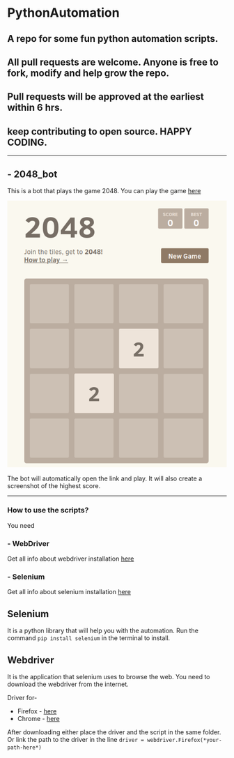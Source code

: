 # PythonAutomation

A repo for some fun python automation scripts.
----------------
## All pull requests are welcome. Anyone is free to fork, modify and help grow the repo.

## Pull requests will be approved at the earliest within 6 hrs.

## keep contributing to open source. HAPPY CODING.
---------------------------------
## - 2048_bot

This is a bot that plays the game 2048.
You can play the game [here](https://play2048.co)

![2048 game](https://raw.githubusercontent.com/anantdark/PythonAutomation/main/shot.png)

The bot will automatically open the link and play.
It will also create a screenshot of the highest score.

----------------------------------------
### How to use the scripts?
You need
### - WebDriver

Get all info about webdriver installation [here](#Webdriver)
### - Selenium

Get all info about selenium installation [here](#Selenium)

## Selenium

It is a python library that will help you with the automation.
Run the command `pip install selenium` in the terminal to install.
## Webdriver

It is the application that selenium uses to browse the web.
You need to download the webdriver from the internet.

Driver for-
- Firefox - [here](https://github.com/mozilla/geckodriver/releases)
- Chrome - [here](https://chromedriver.chromium.org/downloads)

After downloading either place the driver and the script in the same folder.
Or link the path to the driver in the line `driver = webdriver.Firefox(*your-path-here*)`

